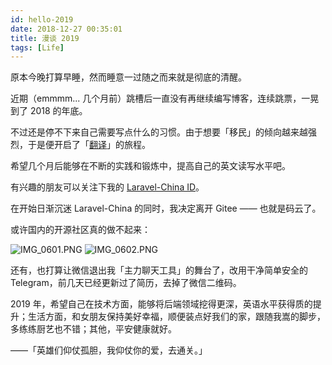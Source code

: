 ```yaml
---
id: hello-2019
date: 2018-12-27 00:35:01
title: 漫谈 2019
tags: [Life]
---
```


原本今晚打算早睡，然而睡意一过随之而来就是彻底的清醒。

近期（emmmm... 几个月前）跳槽后一直没有再继续编写博客，连续跳票，一晃到了 2018 的年底。

不过还是停不下来自己需要写点什么的习惯。由于想要「移民」的倾向越来越强烈，于是便开启了「[翻译](https://learnku.com/laravel/c/translations)」的旅程。

希望几个月后能够在不断的实践和锻炼中，提高自己的英文读写水平吧。

有兴趣的朋友可以关注下我的 [Laravel-China ID](https://learnku.com/users/32249)。

在开始日渐沉迷 Laravel-China 的同时，我决定离开 Gitee —— 也就是码云了。

或许国内的开源社区真的做不起来：

![IMG_0601.PNG](/resources/legacy/5c23b11589429.png)
![IMG_0602.PNG](/resources/legacy/5c23b11c0a0aa.png)

还有，也打算让微信退出我「主力聊天工具」的舞台了，改用干净简单安全的 Telegram，前几天已经更新过了简历，去掉了微信二维码。

2019 年，希望自己在技术方面，能够将后端领域挖得更深，英语水平获得质的提升；生活方面，和女朋友保持美好幸福，顺便装点好我们的家，跟随我嵩的脚步，多练练厨艺也不错；其他，平安健康就好。

——「英雄们仰仗孤胆，我仰仗你的爱，去通关。」
